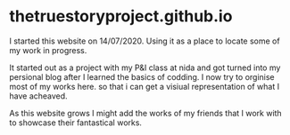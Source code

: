 # thetruestoryproject.github.io
I started this website on 14/07/2020.
Using it as a place to locate some of my work in progress.

It started out as a project with my P&I class at nida and got turned into my persional blog after I learned the basics of codding. 
I now try to orginise most of my works here. so that i can get a visiual representation of what I have acheaved. 

As this website grows I might add the works of my friends that I work with to showcase their fantastical works. 

